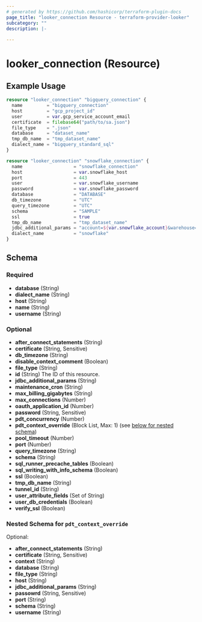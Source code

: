 ```yaml
---
# generated by https://github.com/hashicorp/terraform-plugin-docs
page_title: "looker_connection Resource - terraform-provider-looker"
subcategory: ""
description: |-
  
---
```


# looker_connection (Resource)



## Example Usage

```terraform
resource "looker_connection" "bigquery_connection" {
  name         = "bigquery_connection"
  host         = "gcp_project_id"
  user         = var.gcp_service_account_email
  certificate  = filebase64("path/to/sa.json")
  file_type    = ".json"
  database     = "dataset_name"
  tmp_db_name  = "tmp_dataset_name"
  dialect_name = "bigquery_standard_sql"
}

resource "looker_connection" "snowflake_connection" {
  name                   = "snowflake_connection"
  host                   = var.snowflake_host
  port                   = 443
  user                   = var.snowflake_username
  password               = var.snowflake_password
  database               = "DATABASE"
  db_timezone            = "UTC"
  query_timezone         = "UTC"
  schema                 = "SAMPLE"
  ssl                    = true
  tmp_db_name            = "tmp_dataset_name"
  jdbc_additional_params = "account=${var.snowflake_account}&warehouse=WHARE_HOUSE"
  dialect_name           = "snowflake"
}
```

<!-- schema generated by tfplugindocs -->
## Schema

### Required

- **database** (String)
- **dialect_name** (String)
- **host** (String)
- **name** (String)
- **username** (String)

### Optional

- **after_connect_statements** (String)
- **certificate** (String, Sensitive)
- **db_timezone** (String)
- **disable_context_comment** (Boolean)
- **file_type** (String)
- **id** (String) The ID of this resource.
- **jdbc_additional_params** (String)
- **maintenance_cron** (String)
- **max_billing_gigabytes** (String)
- **max_connections** (Number)
- **oauth_application_id** (Number)
- **password** (String, Sensitive)
- **pdt_concurrency** (Number)
- **pdt_context_override** (Block List, Max: 1) (see [below for nested schema](#nestedblock--pdt_context_override))
- **pool_timeout** (Number)
- **port** (Number)
- **query_timezone** (String)
- **schema** (String)
- **sql_runner_precache_tables** (Boolean)
- **sql_writing_with_info_schema** (Boolean)
- **ssl** (Boolean)
- **tmp_db_name** (String)
- **tunnel_id** (String)
- **user_attribute_fields** (Set of String)
- **user_db_credentials** (Boolean)
- **verify_ssl** (Boolean)

<a id="nestedblock--pdt_context_override"></a>
### Nested Schema for `pdt_context_override`

Optional:

- **after_connect_statements** (String)
- **certificate** (String, Sensitive)
- **context** (String)
- **database** (String)
- **file_type** (String)
- **host** (String)
- **jdbc_additional_params** (String)
- **passowrd** (String, Sensitive)
- **port** (String)
- **schema** (String)
- **username** (String)


